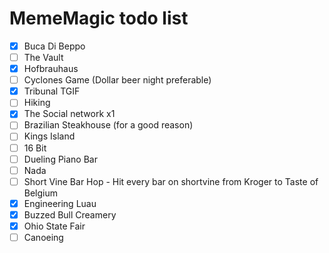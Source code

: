 # MemeMagic todo list

 - [x] Buca Di Beppo
 - [ ] The Vault
 - [x] Hofbrauhaus
 - [ ] Cyclones Game (Dollar beer night preferable)
 - [x] Tribunal TGIF
 - [ ] Hiking
 - [x] The Social network x1
 - [ ] Brazilian Steakhouse (for a good reason)
 - [ ] Kings Island
 - [ ] 16 Bit
 - [ ] Dueling Piano Bar
 - [ ] Nada
 - [ ] Short Vine Bar Hop - Hit every bar on shortvine from Kroger to Taste of Belgium
 - [x] Engineering Luau
 - [x] Buzzed Bull Creamery
 - [x] Ohio State Fair
 - [ ] Canoeing
